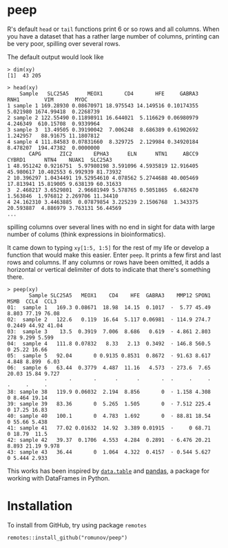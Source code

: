 peep
========================

R's default `head` or `tail` functions print 6 or so rows and all columns. When you have a dataset that has a rather large number of columns, printing can be very poor, spilling over several rows.

The default output would look like

```
> dim(xy)
[1]  43 205

> head(xy)
    Sample   SLC25A5      MEOX1       CD4       HFE     GABRA3     RNH1        VIM       MYOC
1 sample 1 169.28930 0.08670971 18.975543 14.149516 0.10174355 5.021980 1674.99418  0.2268739
2 sample 2 122.55490 0.11898911 16.644021  5.116629 0.06980979 4.246349  610.15708  0.9339964
3 sample 3  13.49505 0.39190042  7.006248  8.686389 0.61902692 1.242957   88.91675 11.1807812
4 sample 4 111.84583 0.07831660  8.329725  2.129984 0.34920184 8.478207  194.47382  0.0000000
       CAPG      ZIC2       EPHA3      ELN      NTN1     ABCC9    CYBRD1      NTN4    NUAK1  SLC25A3
1 48.951242 0.9216751  5.97980198 3.591096 4.5935819 12.916405 45.980617 10.402553 6.992939 81.73932
2 10.396297 1.0434491 19.52954610 4.078562 5.2744688 40.005469 17.813941 15.819005 9.638139 60.31633
3  2.468217 3.6529801  2.96681949 5.578765 0.5051865  6.682470  1.563846  1.976812 2.269706 11.34410
4 24.162310 3.4463885  0.07879854 3.225239 2.1506768  1.343375 20.593887  4.886979 3.763131 56.44569
...
```

spilling columns over several lines with no end in sight for data with large number of colums (think expressions in bioinformatics).

It came down to typing `xy[1:5, 1:5]` for the rest of my life or develop a function that would make this easier. Enter `peep`. It prints a few first and last rows and columns. If any columns or rows have been omitted, it adds a horizontal or vertical delimiter of dots to indicate that there's something there.

```
> peep(xy)
       Sample SLC25A5   MEOX1    CD4    HFE  GABRA3    MMP12 SPON1   MSMB  CCL4  CCL3
01:  sample 1   169.3 0.08671  18.98  14.15  0.1017  ·  5.77 45.49  8.803 77.19 76.08
02:  sample 2   122.6   0.119  16.64  5.117 0.06981  · 114.9 274.7 0.2449 44.92 41.04
03:  sample 3    13.5  0.3919  7.006  8.686   0.619  · 4.861 2.803    278 9.299 5.599
04:  sample 4   111.8 0.07832   8.33   2.13  0.3492  · 146.8 560.5      0 25.22 16.66
05:  sample 5   92.04       0 0.9135 0.8531  0.8672  · 91.63 8.617  4.848 8.899  6.03
06:  sample 6   63.44  0.3779  4.487  11.16   4.573  · 273.6  7.65  20.03 15.84 9.727
            ·       ·       ·      ·      ·       ·  ·     ·     ·      ·     ·     ·
38: sample 38   119.9 0.06032  2.194  8.856       0  · 1.158 4.308      0 8.464 19.14
39: sample 39   83.36       0  5.265  1.505       0  · 7.512 225.4      0 17.25 16.83
40: sample 40   100.1       0  4.783  1.692       0  · 88.81 18.54      0 55.66 5.438
41: sample 41   77.02 0.01632  14.92  3.389 0.01915  ·     0 68.71      0 18.79  11.5
42: sample 42   39.37  0.1706  4.553  4.284  0.2891  · 6.476 20.21  8.893 21.19 9.978
43: sample 43   36.44       0  1.064  4.322  0.4157  · 0.544 5.627      0 5.444 2.933
```

This works has been inspired by [`data.table`](https://github.com/Rdatatable/data.table) and [pandas](https://github.com/pandas-dev/pandas), a package for working with DataFrames in Python.

# Installation

To install from GitHub, try using package `remotes`

```
remotes::install_github("romunov/peep")
```
